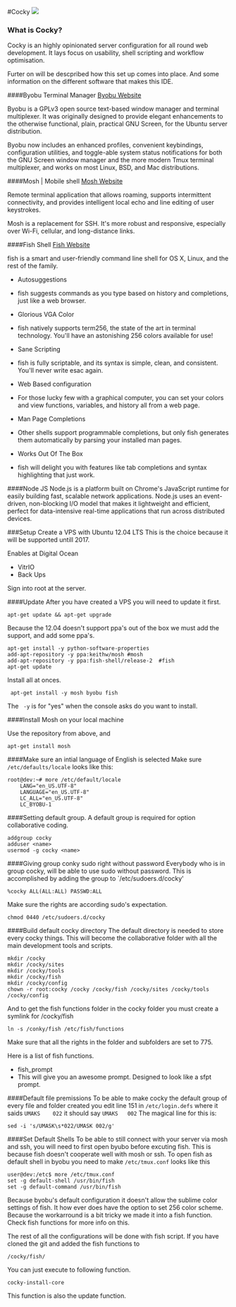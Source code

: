  
#Cocky <img src="http://ra-ge.net/img/cocky-logo.png">

### What is Cocky?
Cocky is an highly opinionated server configuration for all round web development. It lays focus on usability, shell scripting and workflow optimisation. 

Furter on will be descpribed how this set up comes into place. 
And some information on the different software that makes this IDE.


####Byobu Terminal Manager
[Byobu Website](http://byobu.co/)

Byobu is a GPLv3 open source text-based window manager and terminal multiplexer. It was originally designed to provide elegant enhancements to the otherwise functional, plain, practical GNU Screen, for the Ubuntu server distribution. 

Byobu now includes an enhanced profiles, convenient keybindings, configuration utilities, and toggle-able system status notifications for both the GNU Screen window manager and the more modern Tmux terminal multiplexer, and works on most Linux, BSD, and Mac distributions.


####Mosh | Mobile shell
[Mosh Website](http://mosh.mit.edu/)

Remote terminal application that allows roaming, supports intermittent connectivity, and provides intelligent local echo and line editing of user keystrokes.

Mosh is a replacement for SSH. It's more robust and responsive, especially over Wi-Fi, cellular, and long-distance links.

####Fish Shell
[Fish Website](http://fishshell.com/)

fish is a smart and user-friendly command line shell for OS X, Linux, and the rest of the family.

- Autosuggestions
 - fish suggests commands as you type based on history and completions, just like a web browser.

- Glorious VGA Color
 - fish natively supports term256, the state of the art in terminal technology. You'll have an astonishing 256 colors available for use!

- Sane Scripting
 - fish is fully scriptable, and its syntax is simple, clean, and consistent. You'll never write esac again.

- Web Based configuration
 - For those lucky few with a graphical computer, you can set your colors and view functions, variables, and history all from a web page.

- Man Page Completions
 - Other shells support programmable completions, but only fish generates them automatically by parsing your installed man pages.

- Works Out Of The Box
 - fish will delight you with features like tab completions and syntax highlighting that just work.

####Node JS
Node.js is a platform built on Chrome's JavaScript runtime for easily building fast, scalable network applications. Node.js uses an event-driven, non-blocking I/O model that makes it lightweight and efficient, perfect for data-intensive real-time applications that run across distributed devices.




###Setup
Create a VPS with Ubuntu 12.04 LTS
This is the choice because it will be supported untill 2017.

Enables at Digital Ocean

- VitrIO
- Back Ups

Sign into root at the server.

####Update
After you have created a VPS you will need to update it first.

    apt-get update && apt-get upgrade

Because the 12.04 doesn't support ppa's out of the box we must add the support, and add some ppa's.
 

    apt-get install -y python-software-properties
    add-apt-repository -y ppa:keithw/mosh #mosh
    add-apt-repository -y ppa:fish-shell/release-2  #fish
    apt-get update

Install all at onces.

     apt-get install -y mosh byobu fish 

The ` -y` is for "yes" when the console asks do you want to install.

####Install Mosh on your local machine

Use the repository from above, and 

    apt-get install mosh

####Make sure an intial language of English is selected
Make sure `/etc/defaults/locale` looks like this:

    root@dev:~# more /etc/default/locale
        LANG="en_US.UTF-8"
        LANGUAGE="en_US.UTF-8"
        LC_ALL="en_US.UTF-8"
        LC_BYOBU-1

####Setting default group.
A default group is required for option collaborative coding.

    addgroup cocky
    adduser <name> 
    usermod -g cocky <name>

####Giving group conky sudo right without password
Everybody who is in group cocky, will be able to use sudo without password.
This is accomplished by adding the group to `/etc/sudoers.d/cocky'

    %cocky ALL(ALL:ALL) PASSWD:ALL

Make sure the rights are according sudo's expectation.

    chmod 0440 /etc/sudoers.d/cocky

####Build default cocky directory 
The default directory is needed to store every cocky things.
This will become the collaborative folder with all the main development tools and scripts.

    mkdir /cocky
    mkdir /cocky/sites
    mkdir /cocky/tools
    mkdir /cocky/fish
    mkdir /cocky/config
    chown -r root:cocky /cocky /cocky/fish /cocky/sites /cocky/tools /cocky/config

And to get the fish functions folder in the cocky folder you must create a symlink for /cocky/fish

    ln -s /conky/fish /etc/fish/functions

Make sure that all the rights in the folder and subfolders are set to 775.

Here is a list of fish functions.

- fish_prompt 
 - This will give you an awesome prompt. Designed to look like a sfpt prompt.

####Default file premissions
To be able to make cocky the default group of every file and folder created you edit line 151 in `/etc/login.defs` where it saids `UMAKS    022` it should say `UMAKS   002`
The magical line for this is:

    sed -i 's/UMASK\s*022/UMASK 002/g'

####Set Default Shells
To be able to still connect with your server via mosh and ssh, you will need to first open byubo before excuting fish. This is because fish doesn't cooperate well with mosh or ssh.
To open fish as default shell in byobu you need to make `/etc/tmux.conf` looks like this 

    user@dev:/etc$ more /etc/tmux.conf
    set -g default-shell /usr/bin/fish
    set -g default-command /usr/bin/fish

Because byobu's default configuration it doesn't allow the sublime color settings of fish. It how ever does have the option to set 256 color scheme.
Because the workarround is a bit tricky we made it into a fish function.
Check fish functions for more info on this.

The rest of all the configurations will be done with fish script. If you have cloned the git and added the fish functions to 

    /cocky/fish/
    
You can just execute to following function.

    cocky-install-core


This function is also the update function.
